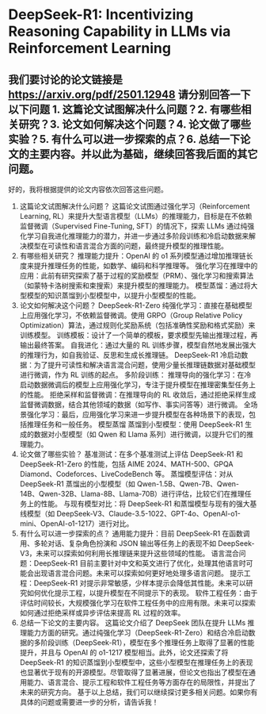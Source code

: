 # DeepSeek-R1: Incentivizing Reasoning Capability in LLMs via Reinforcement Learning

## 我们要讨论的论文链接是 https://arxiv.org/pdf/2501.12948 请分别回答一下以下问题 1. 这篇论文试图解决什么问题？2. 有哪些相关研究？3. 论文如何解决这个问题？4. 论文做了哪些实验？5. 有什么可以进一步探索的点？6. 总结一下论文的主要内容。并以此为基础，继续回答我后面的其它问题。

好的，我将根据提供的论文内容依次回答这些问题。

1. 这篇论文试图解决什么问题？
   这篇论文试图通过强化学习（Reinforcement Learning, RL）来提升大型语言模型（LLMs）的推理能力，目标是在不依赖监督微调（Supervised Fine-Tuning, SFT）的情况下，探索 LLMs 通过纯强化学习自我进化推理能力的潜力，并进一步通过多阶段训练和冷启动数据来解决模型在可读性和语言混合方面的问题，最终提升模型的推理性能。
2. 有哪些相关研究？
   推理能力提升：OpenAI 的 o1 系列模型通过增加推理链长度来提升推理任务的性能，如数学、编码和科学推理等。
   强化学习在推理中的应用：此前有研究探索了基于过程的奖励模型（PRM）、强化学习和搜索算法（如蒙特卡洛树搜索和束搜索）来提升模型的推理能力。
   模型蒸馏：通过将大型模型的知识蒸馏到小型模型中，以提升小型模型的性能。
3. 论文如何解决这个问题？
   DeepSeek-R1-Zero
   纯强化学习：直接在基础模型上应用强化学习，不依赖监督微调。使用 GRPO（Group Relative Policy Optimization）算法，通过规则化奖励系统（包括准确性奖励和格式奖励）来训练模型。
   训练模板：设计了一个简单的模板，要求模型先输出推理过程，再输出最终答案。
   自我进化：通过大量的 RL 训练步骤，模型自然地发展出强大的推理行为，如自我验证、反思和生成长推理链。
   DeepSeek-R1
   冷启动数据：为了提升可读性和解决语言混合问题，使用少量长推理链数据对基础模型进行微调，作为 RL 训练的起点。
   多阶段训练：
   推理导向的强化学习：在冷启动数据微调后的模型上应用强化学习，专注于提升模型在推理密集型任务上的性能。
   拒绝采样和监督微调：在推理导向的 RL 收敛后，通过拒绝采样生成监督微调数据，结合其他领域的数据（如写作、事实问答等）进行微调。
   全场景强化学习：最后，应用强化学习来进一步提升模型在各种场景下的表现，包括推理任务和一般任务。
   模型蒸馏
   蒸馏到小型模型：使用 DeepSeek-R1 生成的数据对小型模型（如 Qwen 和 Llama 系列）进行微调，以提升它们的推理能力。
4. 论文做了哪些实验？
   基准测试：在多个基准测试上评估 DeepSeek-R1 和 DeepSeek-R1-Zero 的性能，包括 AIME 2024、MATH-500、GPQA Diamond、Codeforces、LiveCodeBench 等。
   蒸馏模型评估：对从 DeepSeek-R1 蒸馏出的小型模型（如 Qwen-1.5B、Qwen-7B、Qwen-14B、Qwen-32B、Llama-8B、Llama-70B）进行评估，比较它们在推理任务上的性能。
   与现有模型对比：将 DeepSeek-R1 和蒸馏模型与现有的强大基线模型（如 DeepSeek-V3、Claude-3.5-1022、GPT-4o、OpenAI-o1-mini、OpenAI-o1-1217）进行对比。
5. 有什么可以进一步探索的点？
   通用能力提升：目前 DeepSeek-R1 在函数调用、多轮对话、复杂角色扮演和 JSON 输出等任务上的表现不如 DeepSeek-V3，未来可以探索如何利用长推理链来提升这些领域的性能。
   语言混合问题：DeepSeek-R1 目前主要针对中文和英文进行了优化，处理其他语言时可能会出现语言混合问题。未来可以探索如何更好地处理多语言问题。
   提示工程：DeepSeek-R1 对提示非常敏感，少样本提示会降低其性能。未来可以研究如何优化提示工程，以提升模型在不同提示下的表现。
   软件工程任务：由于评估时间较长，大规模强化学习在软件工程任务中的应用有限。未来可以探索如何通过拒绝采样或异步评估来提高 RL 过程的效率。
6. 总结一下论文的主要内容。
   这篇论文介绍了 DeepSeek 团队在提升 LLMs 推理能力方面的研究。通过纯强化学习（DeepSeek-R1-Zero）和结合冷启动数据的多阶段训练（DeepSeek-R1），模型在多个推理任务上取得了显著的性能提升，并且与 OpenAI 的 o1-1217 模型相当。此外，论文还探索了将 DeepSeek-R1 的知识蒸馏到小型模型中，这些小型模型在推理任务上的表现也显著优于现有的开源模型。尽管取得了显著进展，但论文也指出了模型在通用能力、语言混合、提示工程和软件工程任务等方面存在的局限性，并提出了未来的研究方向。
   基于以上总结，我们可以继续探讨更多相关问题。如果你有具体的问题或需要进一步的分析，请告诉我！
